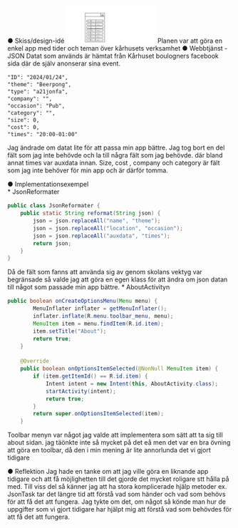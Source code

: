 ● Skiss/design-idé
<img src="Skiss.png" width="40%" height="40%">
Planen var att göra en enkel app med tider och teman över kårhusets verksamhet
● Webbtjänst - JSON
Datat som används är hämtat från Kårhuset boulogners facebook sida där de själv anonserar sina event.
```
"ID": "2024/01/24",
"theme": "Beerpong",
"type": "a21jonfa",
"company": "",
"occasion": "Pub",
"category": "",
"size": 0,
"cost": 0,
"times": "20:00-01:00"
```
Jag ändrade om datat lite för att passa min app bättre. Jag tog bort en del fält som jag inte behövde och la till några fält som jag behövde.
där bland annat times var auxdata innan.
Size, cost , company och category är fält som jag inte behöver för min app och är därför tomma.

● Implementationsexempel  
    * JsonReformater
``` java
public class JsonReformater {
    public static String reformat(String json) {
        json = json.replaceAll("name", "theme");
        json = json.replaceAll("location", "occasion");
        json = json.replaceAll("auxdata", "times");
        return json;
    }
}
 ```
Då de fält som fanns att använda sig av genom skolans vektyg var begränsade så valde jag att göra en egen klass för att ändra om json datan till något som passade min app bättre.
    * AboutActivityn
``` java
public boolean onCreateOptionsMenu(Menu menu) {
        MenuInflater inflater = getMenuInflater();
        inflater.inflate(R.menu.toolbar_menu, menu);
        MenuItem item = menu.findItem(R.id.item);
        item.setTitle("About");
        return true;
    }

    @Override
    public boolean onOptionsItemSelected(@NonNull MenuItem item) {
        if (item.getItemId() == R.id.item) {
            Intent intent = new Intent(this, AboutActivity.class);
            startActivity(intent);
            return true;
        }
        return super.onOptionsItemSelected(item);
    }
```
Toolbar menyn var något jag valde att implementera som sätt att ta sig till about sidan. jag täönkte inte så mycket på det eå men det var en bra övning att göra en toolbar, då den i min mening är lite annorlunda det vi gjort tidigare

● Reflektion
Jag hade en tanke om att jag ville göra en liknande app tidigare och att få möjlighetten till det gjorde det mycket roligare stt hålla på med. 
Till viss del så känner jag att ha stora komplicerade hjälp metoder ex. JsonTask tar det längre tid att förstå vad som händer och vad som behövs för att få det att fungera.
Jag tykte om det, om något så könde man hur de uppgifter som vi gjort tidigare har hjälpt mig att förstå vad som behövdes för att få det att fungera.